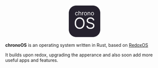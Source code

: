 <p align="center">

<img src="logo.png" style="margin: auto; aspect-ratio: 1 / 1; height: 100px;" />

**chronoOS** is an operating system written in Rust, based on [RedoxOS](https://github.com/redox-os/redox)

It builds upon redox, upgrading the apperance and also soon add more useful apps and features.
</p>